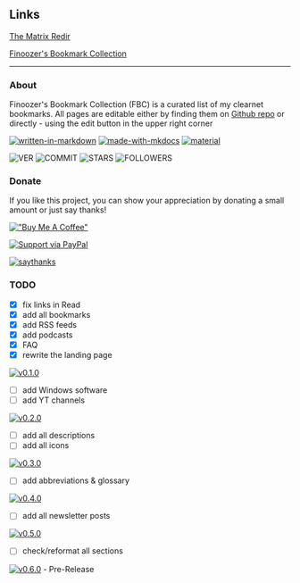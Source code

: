 ## Links

[The Matrix Redir](https://finoozer.com/)

[Finoozer's Bookmark Collection](https://finoozer.com/bookmark-collection/)

--------------------

### About

Finoozer's Bookmark Collection (FBC) is a curated list of my clearnet bookmarks. All pages are editable either by finding them on [Github repo](https://github.com/Finoozer/bookmark-collection) or directly - using the edit button in the upper right corner 

[![written-in-markdown](https://img.shields.io/badge/Written%20in-Markdown-blue)](http://commonmark.org)
[![made-with-mkdocs](https://img.shields.io/badge/Made%20with-MkDocs-blue)](https://www.mkdocs.org/)
[![material](https://img.shields.io/badge/MkDocs%20Theme-Material-red)](https://squidfunk.github.io/mkdocs-material/)

![VER](https://img.shields.io/github/v/release/Finoozer/bookmark-collection)
![COMMIT](https://img.shields.io/github/last-commit/Finoozer/bookmark-collection)
![STARS](https://img.shields.io/github/stars/Finoozer/bookmark-collection?style=social)
![FOLLOWERS](https://img.shields.io/github/followers/Finoozer?style=social)

### Donate

If you like this project, you can show your appreciation by donating a small amount or just say thanks!

[!["Buy Me A Coffee"](https://www.buymeacoffee.com/assets/img/custom_images/orange_img.png)](https://www.buymeacoffee.com/finoozer)

[![Support via PayPal](https://cdn.rawgit.com/twolfson/paypal-github-button/1.0.0/dist/button.svg)](https://paypal.me/finoozer)

[![saythanks](https://img.shields.io/badge/say-thanks-ff69b4.svg)](https://saythanks.io/to/Finoozer)

### TODO

-   [x] fix links in Read
-   [x] add all bookmarks
-   [x] add RSS feeds
-   [x] add podcasts
-   [x] FAQ
-   [x] rewrite the landing page

[![v0.1.0](https://img.shields.io/badge/release-v0.1.0-green)](https://github.com/Finoozer/bookmark-collection/releases/tag/v0.1.0)

-   [ ] add Windows software
-   [ ] add YT channels

[![v0.2.0](https://img.shields.io/badge/release-v0.2.0-blue)]()

-   [ ] add all descriptions
-   [ ] add all icons

[![v0.3.0](https://img.shields.io/badge/release-v0.3.0-red)]()

-   [ ] add abbreviations & glossary

[![v0.4.0](https://img.shields.io/badge/release-v0.4.0-red)]()

-   [ ] add all newsletter posts

[![v0.5.0](https://img.shields.io/badge/release-v0.5.0-red)]()

-   [ ] check/reformat all sections

[![v0.6.0](https://img.shields.io/badge/release-v0.6.0-red)]() - Pre-Release